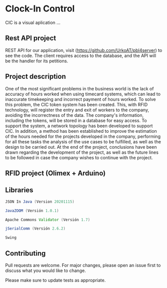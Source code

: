 # Clock-In Control

CIC is a visual aplication ...

## Rest API project


REST API for our application, visit (https://github.com/UrkoAT/pbl4server) to see the code. The client requires access to the database, and the API will be the handler for its petitions.


## Project description

One of the most significant problems in the business world is the lack of accuracy of
hours worked when using timecard systems, which can lead to inaccurate timekeeping and
incorrect payment of hours worked. To solve this problem, the CIC token system has been
created. This, with RFID technology, will register the entry and exit of workers to the company,
avoiding the incorrectness of the data. The company's information, including the tokens, will be
stored in a database for easy access. To support the system, a network topology has been
developed to support CIC. In addition, a method has been established to improve the estimation
of the hours needed for the projects developed in the company, performing for all these tasks
the analysis of the use cases to be fulfilled, as well as the design to be carried out. At the end of
the project, conclusions have been drawn regarding the development of the project, as well as
the future lines to be followed in case the company wishes to continue with the project.

## RFID project (Olimex + Arduino)

## Libraries
```Java
JSON In Java (Version 20201115)

JavaZOOM (Versión 1.0.1)

Apache Commons Validator (Versión 1.7)

jSerialComm (Versión 2.6.2)

Swing
```
## Contributing
Pull requests are welcome. For major changes, please open an issue first to discuss what you would like to change.

Please make sure to update tests as appropriate.

